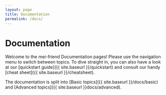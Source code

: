 ```yaml
---
layout: page
title: Documentation
permalink: /docs/
---
```


# Documentation

Welcome to the mei-friend Documentation pages! Please use the navigation menu to switch between topics. To dive straight in, you can also have a look at our [quickstart guide]({{ site.baseurl }}/quickstart) and consult our handy [cheat sheet]({{ site.baseurl }}/cheatsheet).

The documentation is split into [Basic topics]({{ site.baseurl }}/docs/basic) and [Advanced topics]({{ site.baseurl }}docs/advanced).



<!-- <div class="section-index">
    <hr class="panel-line">
    {% for post in site.docs  %}        
    <div class="entry">
    <h5><a href="{{ post.url | prepend: site.baseurl }}">{{ post.title }}</a></h5>
    <p>{{ post.description }}</p>
    </div>{% endfor %}
</div> -->
